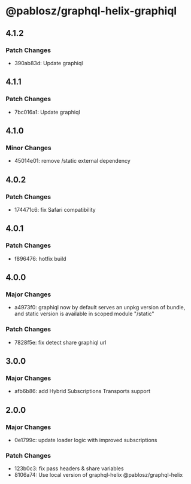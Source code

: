 # @pablosz/graphql-helix-graphiql

## 4.1.2

### Patch Changes

- 390ab83d: Update graphiql

## 4.1.1

### Patch Changes

- 7bc016a1: Update graphiql

## 4.1.0

### Minor Changes

- 45014e01: remove /static external dependency

## 4.0.2

### Patch Changes

- 174471c6: fix Safari compatibility

## 4.0.1

### Patch Changes

- f896476: hotfix build

## 4.0.0

### Major Changes

- a4973f0: graphiql now by default serves an unpkg version of bundle, and static version is available in scoped module "/static"

### Patch Changes

- 7828f5e: fix detect share graphiql url

## 3.0.0

### Major Changes

- afb6b86: add Hybrid Subscriptions Transports support

## 2.0.0

### Major Changes

- 0e1799c: update loader logic with improved subscriptions

### Patch Changes

- 123b0c3: fix pass headers & share variables
- 8106a74: Use local version of graphql-helix @pablosz/graphql-helix
